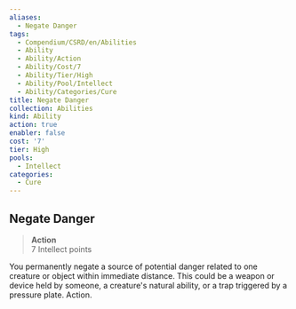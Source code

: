 ```yaml
---
aliases:
  - Negate Danger
tags:
  - Compendium/CSRD/en/Abilities
  - Ability
  - Ability/Action
  - Ability/Cost/7
  - Ability/Tier/High
  - Ability/Pool/Intellect
  - Ability/Categories/Cure
title: Negate Danger
collection: Abilities
kind: Ability
action: true
enabler: false
cost: '7'
tier: High
pools:
  - Intellect
categories:
  - Cure
---
```

## Negate Danger  
>**Action**  
>7 Intellect points
  
You permanently negate a source of potential danger related to one creature or object within immediate distance. This could be a weapon or device held by someone, a creature's natural ability, or a trap triggered by a pressure plate. Action.